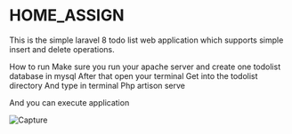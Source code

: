 # HOME_ASSIGN
This is the simple laravel 8  todo list web application which supports simple insert and delete operations.

How to run 
Make sure you run your apache server and create one todolist database in mysql 
After that open your terminal 
Get into the todolist directory 
And type in terminal 
Php artison serve 

And you can execute application 



![Capture](https://user-images.githubusercontent.com/39143379/128639946-89f00cd9-5163-4ac1-91b7-2bf61da0d821.PNG)

